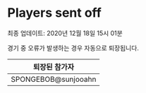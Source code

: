 # Players sent off
최종 업데이트: 2020년 12월 18일 15시 01분


경기 중 오류가 발생하는 경우 자동으로 퇴장됩니다.


| 퇴장된 참가자 |
|:---:|
| SPONGEBOB@sunjooahn |